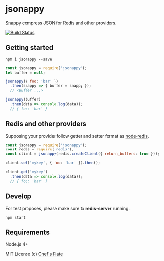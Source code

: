 # jsonappy
[Snappy](http://google.github.io/snappy/) compress JSON for Redis and other providers.

[![Build Status](https://travis-ci.org/heldr/grunt-smushit.svg?branch=master)](http://travis-ci.org/heldr/datauri)

## Getting started
`npm i jsonappy --save`

```js
const jsonappy = require('jsonappy');
let buffer = null;

jsonappy({ foo: 'bar' })
  .then(snappy => { buffer = snappy });
  // <Buffer ...>

jsonappy(buffer)
  .then(data => console.log(data));
  // { foo: 'bar' }
```

## Redis and other providers
Supposing your provider follow getter and setter format as [node-redis](https://github.com/NodeRedis/node_redis).

```js
const jsonappy = require('jsonappy');
const redis = require('redis');
const client = jsonappy(redis.createClient({ return_buffers: true }));

client.set('mykey', { foo: 'bar' }).then();

client.get('mykey')
  .then(data => console.log(data));
  // { foo: 'bar' }
```
## Develop
For test proposes, please make sure to **redis-server** running.

```shell
npm start
```

## Requirements
Node.js 4+

MIT License
(c) [Chef's Plate](http://chefsplate.com)

